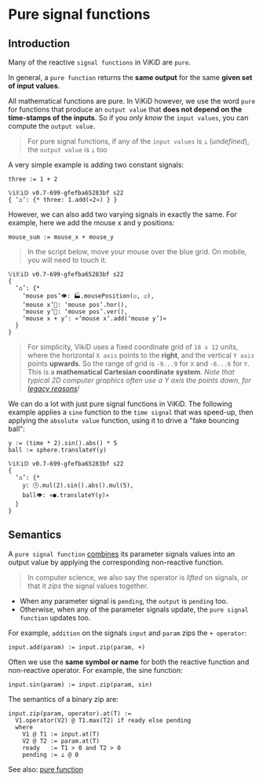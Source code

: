 # Pure signal functions
## Introduction
Many of the reactive `signal functions` in ViKiD are `pure`. 

In general, a `pure function` returns the __same output__ for the same __given set of input values__.

All mathematical functions are pure. In ViKiD however, we use the word `pure` for functions that produce an `output value` that __does not depend on the time-stamps of the inputs__. So if you _only know_ the `input values`, you can compute the `output value`.

> For pure signal functions, if any of the `input values` is `⊥` (_undefined_), the `output value` is `⊥` too

A very simple example is adding two constant signals:

```pseudo
three := 1 + 2
```

```vikid-script
𝕍i𝕂i𝔻 v0.7-699-gfefba65283bf s22
{ ‘⌂’: {* three: 1.add(«2») } }
```

However, we can also add two varying signals in exactly the same. For example, here we add the mouse x and y positions:
```pseudo
mouse_sum := mouse_x + mouse_y
```

> In the script below, move your mouse over the blue grid. On mobile, you will need to touch it.

```vikid-script
𝕍i𝕂i𝔻 v0.7-699-gfefba65283bf s22
{ 
  ‘⌂’: {* 
    ‘mouse pos’👁: 🏭.mousePosition(☑, ☑),
    ‘mouse x’📡: ‘mouse pos’.hor(),
    ‘mouse y’📡: ‘mouse pos’.ver(),
    ‘mouse x + y’: «‘mouse x’.add(‘mouse y’)»
  }
}
```

> For simplicity, VikiD uses a fixed coordinate grid of `18 x 12` units, where the horizontal `X axis` points to the __right__, and the vertical `Y axis` points __upwards__. So the range of grid is `-9...9` for `X` and `-6...6` for `Y`. This is a __mathematical Cartesian coordinate system__. _Note that typical 2D computer graphics often use a Y axis the points down, for [legacy reasons](https://gamedev.stackexchange.com/questions/83570/why-is-the-origin-in-computer-graphics-coordinates-at-the-top-left)!_

We can do a lot with just pure signal functions in ViKiD. The following example applies a `sine` function to the `time signal` that was speed-up, then applying the `absolute value` function, using it to drive a "fake bouncing ball":

```pseudo
y := (time * 2).sin().abs() * 5
ball := sphere.translateY(y)
```

```vikid-script
𝕍i𝕂i𝔻 v0.7-699-gfefba65283bf s22
{ 
  ‘⌂’: {* 
    y: 🕒.mul(2).sin().abs().mul(5),
    ball👁: «●.translateY(y)»
  }
}
```


## Semantics

A `pure signal function` [combines](https://reactivex.io/documentation/operators/combinelatest.html) its parameter signals values into an output value by applying the corresponding non-reactive function. 

> In computer science, we also say the operator is _lifted_ on signals, or that it _zips_ the signal values together.

- When any parameter signal is `pending`, the `output` is `pending` too.
- Otherwise, when any of the parameter signals update, the `pure signal function` updates too.

For example, `addition` on the signals `input` and `param` zips the `+ operator`:

```pseudo
input.add(param) := input.zip(param, +)
```

Often we use the __same symbol or name__ for both the reactive function and non-reactive operator. For example, the sine function:

```pseudo
input.sin(param) := input.zip(param, sin)
```

The semantics of a binary zip are:

```pseudo
input.zip(param, operator).at(T) := 
  V1.operator(V2) @ T1.max(T2) if ready else pending
  where 
    V1 @ T1 := input.at(T)
    V2 @ T2 := param.at(T)
    ready   := T1 > 0 and T2 > 0
    pending := ⊥ @ 0
```

See also: [pure function](https://en.wikipedia.org/wiki/Pure_function)

